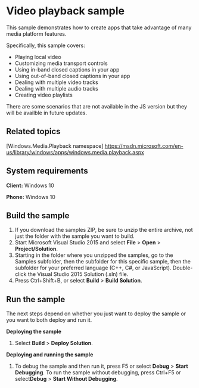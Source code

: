 <!---
  category: AudioVideoAndCamera
  samplefwlink: http://go.microsoft.com/fwlink/p/?LinkId=620020&clcid=0x409
--->

# Video playback sample

This sample demonstrates how to create apps that take advantage of many media platform features.

Specifically, this sample covers:

- Playing local video 
- Customizing media transport controls
- Using in-band closed captions in your app
- Using out-of-band closed captions in your app
- Dealing with multiple video tracks
- Dealing with multiple audio tracks
- Creating video playlists

There are some scenarios that are not available in the JS version but they will be availble in future updates.

Related topics
--------------

[Windows.Media.Playback namespace] https://msdn.microsoft.com/en-us/library/windows/apps/windows.media.playback.aspx

System requirements
-----------------------------

**Client:** Windows 10

**Phone:** Windows 10

Build the sample
----------------

1. If you download the samples ZIP, be sure to unzip the entire archive, not just the folder with the sample you want to build. 
2. Start Microsoft Visual Studio 2015 and select **File** \> **Open** \> **Project/Solution**.
3. Starting in the folder where you unzipped the samples, go to the Samples subfolder, then the subfolder for this specific sample, then the subfolder for your preferred language (C++, C#, or JavaScript). Double-click the Visual Studio 2015 Solution (.sln) file.
4. Press Ctrl+Shift+B, or select **Build** \> **Build Solution**.

Run the sample
--------------

The next steps depend on whether you just want to deploy the sample or you want to both deploy and run it.

**Deploying the sample**
1.  Select **Build** \> **Deploy Solution**.

**Deploying and running the sample**
1.  To debug the sample and then run it, press F5 or select **Debug** \> **Start Debugging**. To run the sample without debugging, press Ctrl+F5 or select**Debug** \> **Start Without Debugging**.

